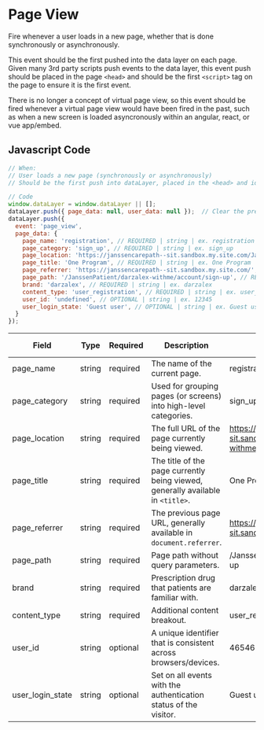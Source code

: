 # Page View

Fire whenever a user loads in a new page, whether that is done synchronously or asynchronously.

This event should be the first pushed into the data layer on each page. Given many 3rd party scripts push events to the data layer, this event push should be placed in the page `<head>` and should be the first `<script>` tag on the page to ensure it is the first event.

There is no longer a concept of virtual page view, so this event should be fired whenever a virtual page view would have been fired in the past, such as when a new screen is loaded asyncronously within an angular, react, or vue app/embed.

## Javascript Code

```js
// When:
// User loads a new page (synchronously or asynchronously)
// Should be the first push into dataLayer, placed in the <head> and ideally first <script> on page.

// Code
window.dataLayer = window.dataLayer || [];
dataLayer.push({ page_data: null, user_data: null });  // Clear the previous attributes.
dataLayer.push({
  event: 'page_view',
  page_data: {
    page_name: 'registration', // REQUIRED | string | ex. registration
    page_category: 'sign_up', // REQUIRED | string | ex. sign_up
    page_location: 'https://janssencarepath--sit.sandbox.my.site.com/JanssenPatient/darzalex-withme/account/sign-up', // REQUIRED | string | ex. https://example.com
    page_title: 'One Program', // REQUIRED | string | ex. One Program
    page_referrer: 'https://janssencarepath--sit.sandbox.my.site.com/', // REQUIRED | string | ex. https://example.com
    page_path: '/JanssenPatient/darzalex-withme/account/sign-up', // REQUIRED | string | ex. /path/to/page
    brand: 'darzalex', // REQUIRED | string | ex. darzalex
    content_type: 'user_registration', // REQUIRED | string | ex. user_registration
    user_id: 'undefined', // OPTIONAL | string | ex. 12345
    user_login_state: 'Guest user', // OPTIONAL | string | ex. Guest user
  }
});

```

| Field              | Type    | Required | Description                                                                         | Example                                                                                       | Pattern | Min Length | Max Length | Minimum | Maximum | Multiple Of |
|--------------------|---------|----------|-------------------------------------------------------------------------------------|-----------------------------------------------------------------------------------------------|---------|------------|------------|---------|---------|-------------|
| page_name          | string  | required | The name of the current page.                                                      | registration                                                                                 |         |            |            |         |         |             |
| page_category      | string  | required | Used for grouping pages (or screens) into high-level categories.                   | sign_up                                                                                      |         |            |            |         |         |             |
| page_location      | string  | required | The full URL of the page currently being viewed.                                   | https://janssencarepath--sit.sandbox.my.site.com/JanssenPatient/darzalex-withme/account/sign-up |         |            |            |         |         |             |
| page_title         | string  | required | The title of the page currently being viewed, generally available in `<title>`.   | One Program                                                                                  |         |            |            |         |         |             |
| page_referrer      | string  | required | The previous page URL, generally available in `document.referrer`.                 | https://janssencarepath--sit.sandbox.my.site.com/                                          |         |            |            |         |         |             |
| page_path          | string  | required | Page path without query parameters.                                                 | /JanssenPatient/darzalex-withme/account/sign-up                                             |         |            |            |         |         |             |
| brand              | string  | required | Prescription drug that patients are familiar with.                                  | darzalex                                                                                     |         |            |            |         |         |             |
| content_type       | string  | required | Additional content breakout.                                                         | user_registration                                                                            |         |            |            |         |         |             |
| user_id            | string  | optional | A unique identifier that is consistent across browsers/devices.                     | 465465465                                                                                     |         |            |            |         |         |             |
| user_login_state   | string  | optional | Set on all events with the authentication status of the visitor.                   | Guest user                                                                                   |         |            |            |         |         |             |

